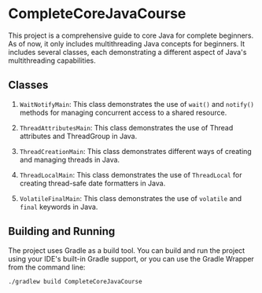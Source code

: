 # CompleteCoreJavaCourse

This project is a comprehensive guide to core Java for complete beginners.
As of now, it only includes multithreading Java concepts for beginners. 
It includes several classes, each demonstrating a different aspect of Java's multithreading capabilities.

## Classes

1. `WaitNotifyMain`: This class demonstrates the use of `wait()` and `notify()` methods for managing concurrent access to a shared resource.

2. `ThreadAttributesMain`: This class demonstrates the use of Thread attributes and ThreadGroup in Java.

3. `ThreadCreationMain`: This class demonstrates different ways of creating and managing threads in Java.

4. `ThreadLocalMain`: This class demonstrates the use of `ThreadLocal` for creating thread-safe date formatters in Java.

5. `VolatileFinalMain`: This class demonstrates the use of `volatile` and `final` keywords in Java.

## Building and Running

The project uses Gradle as a build tool. You can build and run the project using your IDE's built-in Gradle support, or you can use the Gradle Wrapper from the command line:

```bash
./gradlew build CompleteCoreJavaCourse